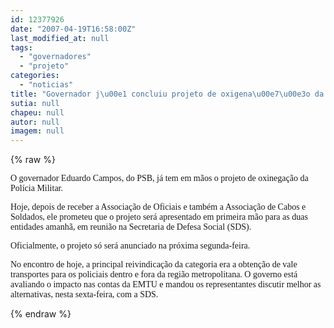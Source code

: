 ```yaml
---
id: 12377926
date: "2007-04-19T16:58:00Z"
last_modified_at: null
tags:
  - "governadores"
  - "projeto"
categories:
  - "noticias"
title: "Governador j\u00e1 concluiu projeto de oxigena\u00e7\u00e3o da PM e far\u00e1 apresenta\u00e7\u00e3o antecipada para categoria"
sutia: null
chapeu: null
autor: null
imagem: null
---
```

{% raw %}
<p><P><FONT face=Verdana>O governador Eduardo Campos, do PSB, já tem em mãos o projeto de oxinegação da Polícia Militar.</FONT></P></p>
<p><P><FONT face=Verdana>Hoje, depois de receber a Associação de Oficiais e também a Associação de Cabos e Soldados, ele prometeu que o projeto será apresentado em primeira mão para as duas entidades amanhã, em reunião na Secretaria de Defesa Social (SDS).</FONT></P></p>
<p><P><FONT face=Verdana>Oficialmente, o projeto só será anunciado na próxima segunda-feira.</FONT></P></p>
<p><P><FONT face=Verdana>No encontro de hoje, a principal reivindicação da categoria era a obtenção de vale transportes para os policiais dentro e fora da região metropolitana. O governo está avaliando o impacto nas contas da EMTU e mandou os representantes discutir melhor as alternativas, nesta sexta-feira, com a SDS.</FONT></P> </p>
{% endraw %}